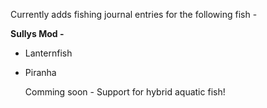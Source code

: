 Currently adds fishing journal entries for the following fish -

**Sullys Mod -**
- Lanternfish
- Piranha

  Comming soon - Support for hybrid aquatic fish!

